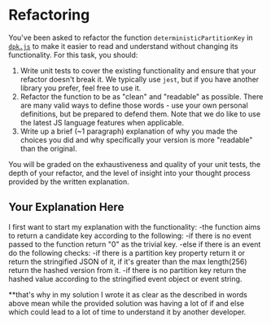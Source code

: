 # Refactoring

You've been asked to refactor the function `deterministicPartitionKey` in [`dpk.js`](dpk.js) to make it easier to read and understand without changing its functionality. For this task, you should:

1. Write unit tests to cover the existing functionality and ensure that your refactor doesn't break it. We typically use `jest`, but if you have another library you prefer, feel free to use it.
2. Refactor the function to be as "clean" and "readable" as possible. There are many valid ways to define those words - use your own personal definitions, but be prepared to defend them. Note that we do like to use the latest JS language features when applicable.
3. Write up a brief (~1 paragraph) explanation of why you made the choices you did and why specifically your version is more "readable" than the original.

You will be graded on the exhaustiveness and quality of your unit tests, the depth of your refactor, and the level of insight into your thought process provided by the written explanation.

## Your Explanation Here
I first want to start my explanation with the functionality:
-the function aims to return a candidate key according to the following:
-if there is no event passed to the function return "0" as the trivial key.
-else if there is an event do the following checks:
    -if there is a partition key property return it or return the stringified JSON of it, if it's greater than the max length(256) return the hashed version from it.
    -if there is no partition key return the hashed value according to the stringified event object or event string.

**that's why in my solution I wrote it as clear as the described in words above mean while the provided solution was having a lot of if and else which could lead to a lot of time to understand it by another developer.